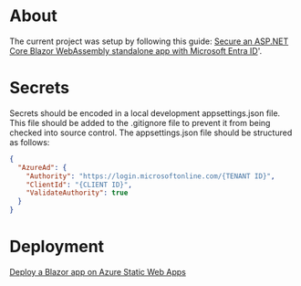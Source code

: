 # About
The current project was setup by following this guide: [Secure an ASP.NET Core Blazor WebAssembly standalone app with Microsoft Entra ID](https://learn.microsoft.com/en-us/aspnet/core/blazor/security/webassembly/standalone-with-microsoft-entra-id?view=aspnetcore-8.0)'.

# Secrets
Secrets should be encoded in a local development appsettings.json file. This file should be added to the .gitignore file to prevent it from being checked into source control. The appsettings.json file should be structured as follows:

```json
{
  "AzureAd": {
	"Authority": "https://login.microsoftonline.com/{TENANT ID}",
	"ClientId": "{CLIENT ID}",
	"ValidateAuthority": true
  }
}
```

# Deployment
[Deploy a Blazor app on Azure Static Web Apps](https://learn.microsoft.com/en-us/azure/static-web-apps/deploy-blazor)